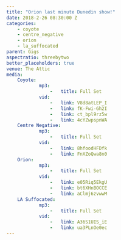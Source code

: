 ```yaml
---
title: "Orion last minute Dunedin show!"
date: 2018-2-26 08:30:00 Z
categories:
    - coyote
    - centre_negative
    - orion
    - la_suffocated
parent: Gigs
aspectratio: threebytwo
better_placeholders: true
venue: The Attic
media:
    Coyote:
            mp3:
                -   title: Full Set
            vid:
                -   link: V8d8atLEP_I
                -   link: fK-Fwi-Gh2I
                -   link: ct_bpl9rz5w
                -   link: 4cYZwpspnWA
    Centre Negative:
            mp3:
                -   title: Full Set
            vid:
                -   link: 8hfoodHFDfk
                -   link: FnXZoQwa8n0
    Orion:
            mp3:
                -   title: Full Set
            vid:
                -   link: e05Riq5EkgU
                -   link: bt6XHnBOCCE
                -   link: aClmj6zvwwM
    LA Suffocated:
            mp3:
                -   title: Full Set
            vid:
                -   link: A36S1UIS_iE
                -   link: ua3PLnOe0ec
---
```

